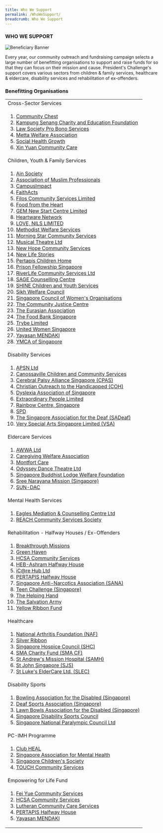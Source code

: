 ```yaml
---
title: Who We Support
permalink: /WhoWeSupport/
breadcrumb: Who We Support
---
```

### WHO WE SUPPORT

![Beneficiary Banner](/images/our-beneficiary.jpg "Beneficiary Banner")

Every year, our community outreach and fundraising campaign selects a large number of benefitting organisations to support and raise funds for so that they can focus on their mission and cause.  President's Challenge's support covers various sectors from children & family services, healthcare & eldercare, disability services and rehabilitation of ex-offenders.


### Benefitting Organisations

<table width="100%" cellpadding="10px" cellspacing="10px">
	<tr><td>Cross-Sector Services </td></tr>
<tr><td>
<ol>
<li><a href="http://www.comchest.gov.sg/" target='_blank'>Community Chest</a></li>
<li><a href="https://www.kampungsenang.org/" target='_blank'>Kampung Senang Charity and Education Foundation</a></li>
<li><a href="https://www.lawsocprobono.org/" target='_blank'>Law Society Pro Bono Services</a></li>
	<li><a href="https://www.metta.org.sg//" target='_blank'>Metta Welfare Association</a></li>
	<li><a href="https://www.socialhealthgrowth.org/" target='_blank'>Social Health Growth</a></li>
	<li><a href="https://xinyuan.org.sg/" target='_blank'>Xin Yuan Community Care</a></li>
</ol>
</td></tr>
<tr><td>Children, Youth & Family Services</td></tr>
<tr><td>
<ol>
<li><a href="http://www.ainsociety.org.sg/" target='_blank'>Ain Society</a></li>
<li><a href="https://www.amp.org.sg/" target='_blank'>Association of Muslim Professionals</a></li>
<li><a href="https://www.campusimpact.org.sg/" target='_blank'>CampusImpact</a></li>
<li><a href="https://www.faithacts.org.sg/" target='_blank'>FaithActs</a></li>
<li><a href="https://www.filos.sg/" target='_blank'>Filos Community Services Limited</a></li>
<li><a href="https://www.foodfromtheheart.sg/" target='_blank'>Food from the Heart</a></li>
<li><a href="https://www.giving.sg/web/gem-new-start-centre-limited" target='_blank'>GEM New Start Centre Limited</a></li>
<li><a href="https://heartware.org/" target='_blank'>Heartware Network</a></li>
<li><a href="https://www.lovenils.org/" target='_blank'>LOVE, NILS LIMITED</a></li>
<li><a href="https://mws.sg/" target='_blank'>Methodist Welfare Services</a></li>
<li><a href="https://www.morningstar.org.sg/" target='_blank'>Morning Star Community Services</a></li>  
<li><a href="https://mtlmanager.wixsite.com/mtl5" target='_blank'>Musical Theatre Ltd</a></li>
<li><a href="https://www.newhopecs.org.sg/" target='_blank'>New Hope Community Services</a></li>
<li><a href="https://www.newlifestories.org.sg/" target='_blank'>New Life Stories</a></li>
	<li><a href="https://www.pertapis.org.sg/welfare-homes" target='_blank'>Pertapis Children Home</a></li>
<li><a href="https://pfs.org.sg/" target='_blank'>Prison Fellowship Singapore</a></li>
	<li><a href="http://www.rcs.org.sg/" target='_blank'>RiverLife Community Services Ltd</a></li>
	<li><a href="http://www.sagecc.org.sg/" target='_blank'>SAGE Counselling Centre</a></li>
<li><a href="https://www.shine.org.sg/" target='_blank'>SHINE Children and Youth Services</a></li>  
<li><a href="https://www.siwec.org/" target='_blank'>Sikh Welfare Council</a></li>  
<li><a href="https://www.scwo.org.sg/" target='_blank'>Singapore Council of Women's Organisations</a></li>  
<li><a href="https://www.cjc.org.sg/" target='_blank'>The Community Justice Centre</a></li>
	<li><a href="https://www.eurasians.sg/" target='_blank'>The Eurasian Association</a></li>
<li><a href="https://foodbank.sg/" target='_blank'>The Food Bank Singapore</a></li>
<li><a href="https://www.trybe.org/" target='_blank'>Trybe Limited</a></li>
<li><a href="https://uws.org.sg/" target='_blank'>United Women Singapore</a></li>
<li><a href="https://www.mendaki.org.sg/" target='_blank'>Yayasan MENDAKI</a></li>
	<li><a href="https://www.ymca.org.sg/" target='_blank'>YMCA of Singapore</a></li>

</ol>
 </td></tr>
 
 
<tr><td>Disability Services</td></tr>
<tr><td>
<ol> 
<li><a href="https://www.apsn.org.sg/" target='_blank'>APSN Ltd</a></li> 
<li><a href="https://canossaville.org.sg/" target='_blank'>Canossaville Children and Community Services</a></li> 
<li><a href="http://cpas.org.sg/" target='_blank'>Cerebral Palsy Alliance Singapore (CPAS)</a></li>
<li><a href="https://coh.org.sg/" target='_blank'>Christian Outreach to the Handicapped (COH)</a></li> 
<li><a href="https://www.das.org.sg/" target='_blank'>Dyslexia Association of Singapore</a></li>
<li><a href="https://extraordinarypeople.sg/" target='_blank'>Extraordinary People Limited</a></li>
<li><a href="https://www.rainbowcentre.org.sg/" target='_blank'>Rainbow Centre, Singapore</a></li> 
<li><a href="https://www.spd.org.sg/" target='_blank'>SPD</a></li>  
<li><a href="https://sadeaf.org.sg/" target='_blank'>The Singapore Association for the Deaf (SADeaf)</a></li>       
<li><a href="https://artdis.org.sg/" target='_blank'>Very Special Arts Singapore Limited (VSA)</a></li>    
 </ol>
</td></tr>


<tr><td>Eldercare Services</td></tr>
<tr><td>
<ol>
<li><a href="https://www.awwa.org.sg/" target='_blank'>AWWA Ltd</a></li>  
<li><a href="https://www.cwa.org.sg/" target='_blank'>Caregiving Welfare Association</a></li>
<li><a href="https://www.montfortcare.org.sg/" target='_blank'>Montfort Care</a></li> 
<li><a href="http://www.odysseydancetheatreltd.com/" target='_blank'>Odyssey Dance Theatre Ltd</a></li>
<li><a href="http://www.sbl.org.sg/chn/donation.aspx" target='_blank'>Singapore Buddhist Lodge Welfare Foundation</a></li>
<li><a href="https://sreenarayanamission.org/" target='_blank'>Sree Narayana Mission (Singapore)</a></li>
	<li><a href="https://www.sundac.org/" target='_blank'>SUN-DAC</a></li>
</ol>
</td></tr>


<tr><td>Mental Health Services</td></tr>
<tr><td>
<ol>
<li><a href="https://emcc.org.sg/" target='_blank'>Eagles Mediation & Counselling Centre Ltd</a></li>
	<li><a href="https://www.reach.org.sg/about-us/" target='_blank'>REACH Community Services Society</a></li>
</ol>
</td></tr>


<tr><td>Rehabilitation - Halfway Houses / Ex-Offenders</td></tr>
<tr><td>
<ol>
<li><a href="http://www.breakthroughmissions.org.sg/" target='_blank'>Breakthrough Missions</a></li>
<li><a href="https://www.sbws.org.sg/4l_gh.html" target='_blank'>Green Haven</a></li>
<li><a href="https://www.hcsa.org.sg/" target='_blank'>HCSA Community Services</a></li> 
<li><a href="https://heb.org.sg/our-subsidiaries/heb-ashram/" target='_blank'>HEB-Ashram Halfway House</a></li>
<li><a href="http://www.icarehub.org.sg/" target='_blank'>iC@re Hub Ltd</a></li>
<li><a href="http://pertapis.org.sg/pertapis-halfway-house/" target='_blank'>PERTAPIS Halfway House</a></li>
<li><a href="https://www.sana.org.sg/" target='_blank'>Singapore Anti-Narcotics Association (SANA)</a></li> 
<li><a href="https://www.teenchallenge.org.sg/" target='_blank'>Teen Challenge (Singapore)</a></li>
<li><a href="http://thehelpinghand.org.sg/" target='_blank'>The Helping Hand</a></li>
<li><a href="https://www.salvationarmy.org/singapore" target='_blank'>The Salvation Army</a></li> 
<li><a href="https://www.yellowribbon.gov.sg/yellow-ribbon-fund" target='_blank'>Yellow Ribbon Fund</a></li>
</ol>
</td></tr>


<tr><td> Healthcare</td></tr>
<tr><td>
<ol>
	
<li><a href="https://naf.org.sg/" target='_blank'>National Arthritis Foundation (NAF)</a></li>
<li><a href="https://www.silverribbonsingapore.com/" target='_blank'>Silver Ribbon</a></li> 
<li><a href="https://singaporehospice.org.sg/" target='_blank'>Singapore Hospice Council (SHC)</a></li> 
<li><a href="https://www.sma.org.sg/" target='_blank'>SMA Charity Fund (SMA CF)</a></li> 
<li><a href="https://www.samh.org.sg/" target='_blank'>St Andrew's Mission Hospital (SAMH)</a></li> 
<li><a href="https://stjohn.org.sg/" target='_blank'>St John Singapore (SJS)</a></li> 
<li><a href="https://www.slec.org.sg/" target='_blank'>St Luke's ElderCare Ltd. (SLEC)</a></li>
</ol>
</td></tr>


<tr><td>Disability Sports</td></tr>
<tr><td>
<ol>
<li><a href="https://www.bads.org.sg/index.html" target='_blank'>Bowling Association for the Disabled (Singapore)</a></li>
 <li><a href="https://dsa.org.sg/" target='_blank'>Deaf Sports Association (Singapore)</a></li>
 <li><a href="http://parabowlsingapore.org/" target='_blank'>Lawn Bowls Association for the Disabled (Singapore)</a></li>
 <li><a href="https://sdsc.org.sg/" target='_blank'>Singapore Disability Sports Council</a></li>
 <li><a href="http://www.snpc.org.sg/" target='_blank'>Singapore National Paralympic Council Ltd</a></li>
</ol>
</td></tr>


<tr><td> PC-IMH Programme
</td></tr>
<tr><td>
<ol>
<li><a href="http://www.clubheal.org.sg/" target='_blank'>Club HEAL  </a></li>
<li><a href="https://www.samhealth.org.sg/" target='_blank'>Singapore Association for Mental Health </a></li>
<li><a href="https://www.childrensociety.org.sg/" target='_blank'>Singapore Children's Society   </a></li>
<li><a href="https://www.touch.org.sg/" target='_blank'>TOUCH Community Services </a></li>
</ol>
 </td></tr> 



<tr><td> Empowering for Life Fund
</td></tr>
<tr><td>
 <ol>
<li><a href="https://www.fycs.org/" target='_blank'>Fei Yue Community Services</a></li>
<li><a href="https://www.hcsa.org.sg/" target='_blank'>HCSA Community Services </a></li>
<li><a href="https://lccs.org.sg/" target='_blank'>Lutheran Community Care Services </a></li>
<li><a href="https://www.pertapis.org.sg/welfare-homes" target='_blank'>PERTAPIS Halfway House </a></li>  
<li><a href="https://www.mendaki.org.sg/" target='_blank'>Yayasan MENDAKI </a></li>
 </ol>
</td></tr>
</table>